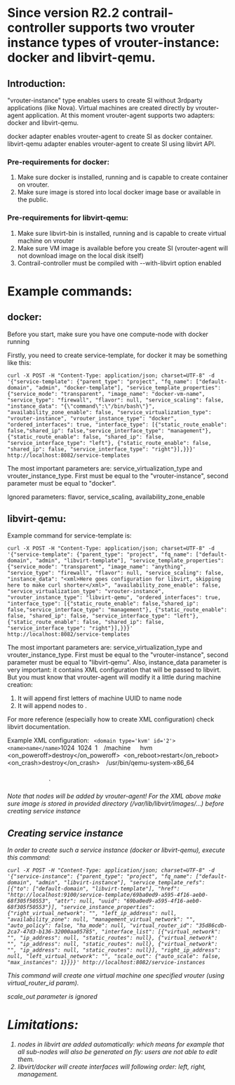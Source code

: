 # Since version R2.2 contrail-controller supports two vrouter instance types of vrouter-instance: docker and libvirt-qemu.

## Introduction:

"vrouter-instance" type enables users to create SI without 3rdparty applications (like Nova). Virtual machines are created directly by vrouter-agent application. At this moment vrouter-agent supports two adapters: docker and libvirt-qemu.

docker adapter enables vrouter-agent to create SI as docker container.
libvirt-qemu adapter enables vrouter-agent to create SI using libvirt API.

### Pre-requirements for docker:
1. Make sure docker is installed, running and is capable to create container on vrouter.
2. Make sure image is stored into local docker image base or available in the public.

### Pre-requirements for libvirt-qemu:
1. Make sure libvirt-bin is installed, running and is capable to create virtual machine on vrouter
2. Make sure VM image is available before you create SI (vrouter-agent will not download image on the local disk itself)
3. Contrail-controller must be compiled with --with-libvirt option enabled

# Example commands:

## docker:

Before you start, make sure you have one compute-node with docker running

Firstly, you need to create service-template, for docker it may be something like this:

`curl -X POST -H "Content-Type: application/json; charset=UTF-8" -d '{"service-template": {"parent_type": "project", "fq_name": ["default-domain", "admin", "docker-template"], "service_template_properties": {"service_mode": "transparent", "image_name": "docker-vm-name", "service_type": "firewall", "flavor": null, "service_scaling": false, "instance_data": "{\"command\":\"/bin/bash\"}", "availability_zone_enable": false, "service_virtualization_type": "vrouter-instance", "vrouter_instance_type": "docker", "ordered_interfaces": true, "interface_type": [{"static_route_enable": false,"shared_ip": false,"service_interface_type": "management"}, {"static_route_enable": false, "shared_ip": false, "service_interface_type": "left"}, {"static_route_enable": false, "shared_ip": false, "service_interface_type": "right"}],}}}' http://localhost:8082/service-templates`

The most important parameters are:
service_virtualization_type and vrouter_instance_type. First must be equal to the "vrouter-instance", second parameter must be equal to "docker".

Ignored parameters: flavor, service_scaling, availability_zone_enable

## libvirt-qemu:

Example command for service-template is:

`curl -X POST -H "Content-Type: application/json; charset=UTF-8" -d '{"service-template": {"parent_type": "project", "fq_name": ["default-domain", "admin", "libvirt-template"], "service_template_properties": {"service_mode": "transparent", "image_name": "anything", "service_type": "firewall", "flavor": null, "service_scaling": false, "instance_data": "<xml>Here goes configuration for libvirt, skipping here to make curl shorter</xml>", "availability_zone_enable": false, "service_virtualization_type": "vrouter-instance", "vrouter_instance_type": "libvirt-qemu", "ordered_interfaces": true, "interface_type": [{"static_route_enable": false,"shared_ip": false,"service_interface_type": "management"}, {"static_route_enable": false, "shared_ip": false, "service_interface_type": "left"}, {"static_route_enable": false, "shared_ip": false, "service_interface_type": "right"}],}}}' http://localhost:8082/service-templates`

The most important parameters are:
service_virtualization_type and vrouter_instance_type. First must be equal to the "vrouter-instance", second parameter must be equal to "libvirt-qemu". Also, instance_data parameter is very important: it contains XML configuration that will be passed to libvirt. But you must know that vrouter-agent will modify it a little during machine creation:
1. It will append first letters of machine UUID to name node
2. It will append <interfaces> nodes to <devices>.

For more reference (especially how to create XML configuration) check libvirt documentation.

Example XML configuration:
`  <domain type='kvm' id='2'>
      <name>name</name>
      `<memory unit='MB'>1024</memory>`
      `<currentMemory unit='MB'>1024</currentMemory>`
      `<vcpu placement='static'>1</vcpu>`
      `<resource>`
          `<partition>/machine</partition>`
      `</resource>`
      `<os>`
          `<type arch='x86_64' machine='pc-1.0'>hvm</type>`
          `<boot dev='hd'/>`
      `</os>`
      `<clock offset='utc'/>`
      `<on_poweroff>destroy</on_poweroff>`
      `<on_reboot>restart</on_reboot>`
      `<on_crash>destroy</on_crash>`
      `<devices>`
          `<emulator>/usr/bin/qemu-system-x86_64</emulator>`
          `<disk type='file' device='disk'>`
              `<driver name='qemu' type='qcow2'/>`
              `<source file='/var/lib/libvirt/images/image_filename.img'/>`
              `<target dev='vda' bus='virtio'/>`
          `</disk>`
          `<controller type='virtio-serial' index='0' ports='16' vectors='4'/>`
          `<controller type='ide' index='0'>`
              `<alias name='ide0'/>`
              `<address type='pci' domain='0x0000' bus='0x00' slot='0x01' function='0x1'/>`
          `</controller>`
          `<controller type='pci' index='0' model='pci-root'></controller>`
          `<memballoon model='virtio'>`
              `<alias name='balloon0'/>`
              `<address type='pci' domain='0x0000' bus='0x00' slot='0x03' function='0x0'/>`
          `</memballoon>`
          `<serial type='pty'>`
              `<target port='0'/>`
          `</serial>`
          `<console type='pty'>`
              `<target type='serial' port='0'/>`
          `</console>`
      `</devices>`
      `<seclabel type='none'/>`
      `<features>`
          `<acpi/>`
      `</features>`
    `</domain>`

Note that <interface> nodes will be added by vrouter-agent!
For the XML above make sure image is stored in provided directory (/var/lib/libvirt/images/...) before creating service instance

## Creating service instance

In order to create such a service instance (docker or libvirt-qemu), execute this command:

`curl -X POST -H "Content-Type: application/json; charset=UTF-8" -d '{"service-instance": {"parent_type": "project", "fq_name": ["default-domain", "admin", "libvirt-instance"], "service_template_refs": [{"to": ["default-domain", "libvirt-template"], "href": "http://localhost:9100/service-template/69ba0ed9-a595-4f16-aeb0-68f305f50553", "attr": null, "uuid": "69ba0ed9-a595-4f16-aeb0-68f305f50553"}], "service_instance_properties": {"right_virtual_network": "", "left_ip_address": null, "availability_zone": null, "management_virtual_network": "", "auto_policy": false, "ha_mode": null, "virtual_router_id": "35d86cdb-2ca7-47d3-b136-32000aa05785", "interface_list": [{"virtual_network": "", "ip_address": null, "static_routes": null}, {"virtual_network": "", "ip_address": null, "static_routes": null}, {"virtual_network": "", "ip_address": null, "static_routes": null}], "right_ip_address": null, "left_virtual_network": "", "scale_out": {"auto_scale": false, "max_instances": 1}}}}' http://localhost:8082/service-instances`

This command will create one virtual machine one specified vrouter (using virtual_router_id param).

scale_out parameter is ignored

# Limitations:

1. <interfaces> nodes in libvirt are added automatically: which means for example that all sub-nodes will also be generated on fly: users are not able to edit them.
2. libvirt/docker will create interfaces will following order: left, right, management.